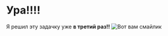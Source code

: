 # Ура!!!!
Я решил эту задачку уже **в третий раз!!**
![Вот вам смайлик](https://i.gifer.com/origin/a1/a177082a4237bacb7c9edeb336f396c9_w200.gif)
